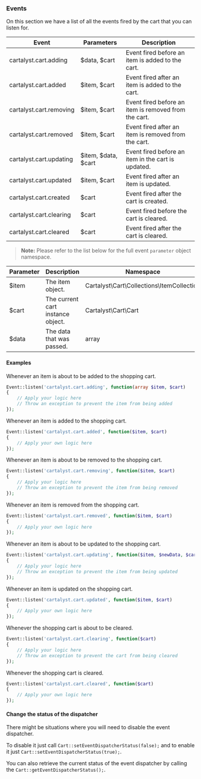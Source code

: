### Events

On this section we have a list of all the events fired by the cart that you can listen for.

Event                   | Parameters          | Description
----------------------- | ------------------- | --------------------------------
cartalyst.cart.adding   | $data, $cart        | Event fired before an item is added to the cart.
cartalyst.cart.added    | $item, $cart        | Event fired after an item is added to the cart.
cartalyst.cart.removing | $item, $cart        | Event fired before an item is removed from the cart.
cartalyst.cart.removed  | $item, $cart        | Event fired after an item is removed from the cart.
cartalyst.cart.updating | $item, $data, $cart | Event fired before an item in the cart is updated.
cartalyst.cart.updated  | $item, $cart        | Event fired after an item is updated.
cartalyst.cart.created  | $cart               | Event fired after the cart is created.
cartalyst.cart.clearing | $cart               | Event fired before the cart is cleared.
cartalyst.cart.cleared  | $cart               | Event fired after the cart is cleared.

> **Note:** Please refer to the list below for the full event `parameter` object namespace.

Parameter | Description                       | Namespace
--------- | --------------------------------- | --------------------------------
$item     | The item object.                  | Cartalyst\Cart\Collections\ItemCollection
$cart     | The current cart instance object. | Cartalyst\Cart\Cart
$data     | The data that was passed.         | array

#### Examples

Whenever an item is about to be added to the shopping cart.

```php
Event::listen('cartalyst.cart.adding', function(array $item, $cart)
{
	// Apply your logic here
	// Throw an exception to prevent the item from being added
});
```

Whenever an item is added to the shopping cart.

```php
Event::listen('cartalyst.cart.added', function($item, $cart)
{
	// Apply your own logic here
});
```

Whenever an item is about to be removed to the shopping cart.

```php
Event::listen('cartalyst.cart.removing', function($item, $cart)
{
	// Apply your logic here
	// Throw an exception to prevent the item from being removed
});
```

Whenever an item is removed from the shopping cart.

```php
Event::listen('cartalyst.cart.removed', function($item, $cart)
{
	// Apply your own logic here
});
```

Whenever an item is about to be updated to the shopping cart.

```php
Event::listen('cartalyst.cart.updating', function($item, $newData, $cart)
{
	// Apply your logic here
	// Throw an exception to prevent the item from being updated
});
```

Whenever an item is updated on the shopping cart.

```php
Event::listen('cartalyst.cart.updated', function($item, $cart)
{
	// Apply your own logic here
});
```

Whenever the shopping cart is about to be cleared.

```php
Event::listen('cartalyst.cart.clearing', function($cart)
{
	// Apply your logic here
	// Throw an exception to prevent the cart from being cleared
});
```

Whenever the shopping cart is cleared.

```php
Event::listen('cartalyst.cart.cleared', function($cart)
{
	// Apply your own logic here
});
```

#### Change the status of the dispatcher

There might be situations where you will need to disable the event dispatcher.

To disable it just call `Cart::setEventDispatcherStatus(false);` and to enable it just `Cart::setEventDispatcherStatus(true);`.

You can also retrieve the current status of the event dispatcher by calling the `Cart::getEventDispatcherStatus();`.
